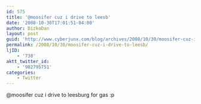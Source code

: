 ```yaml
---
id: 575
title: '@moosifer cuz i drive to leesb'
date: '2008-10-30T17:01:51-04:00'
author: DizkoDan
layout: post
guid: 'http://www.cyberjunx.com/blog/archives/2008/10/30/moosifer-cuz-i-drive-to-leesb/'
permalink: /2008/10/30/moosifer-cuz-i-drive-to-leesb/
ljID:
    - '738'
aktt_twitter_id:
    - '982795751'
categories:
    - Twitter
---
```


@moosifer cuz i drive to leesburg for gas :p